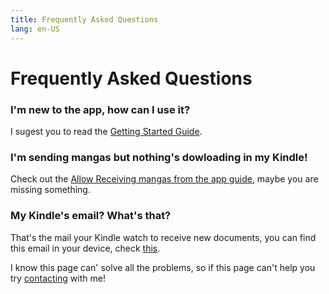 ```yaml
---
title: Frequently Asked Questions
lang: en-US
---
```


# Frequently Asked Questions

### I'm new to the app, how can I use it?
I sugest you to read the [Getting Started Guide](/help/guides/getting-started.md).

### I'm sending mangas but nothing's dowloading in my Kindle!
Check out the [Allow Receiving mangas from the app guide](/help/guides/allow-app-mail.md), maybe you are missing something.

### My Kindle's email? What's that?
That's the mail your Kindle watch to receive new documents, you can find this email in your device, check [this](/help/guides/find-my-mail.md).

I know this page can' solve all the problems, so if this page can't help you try [contacting](/pages/contact.md) with me!